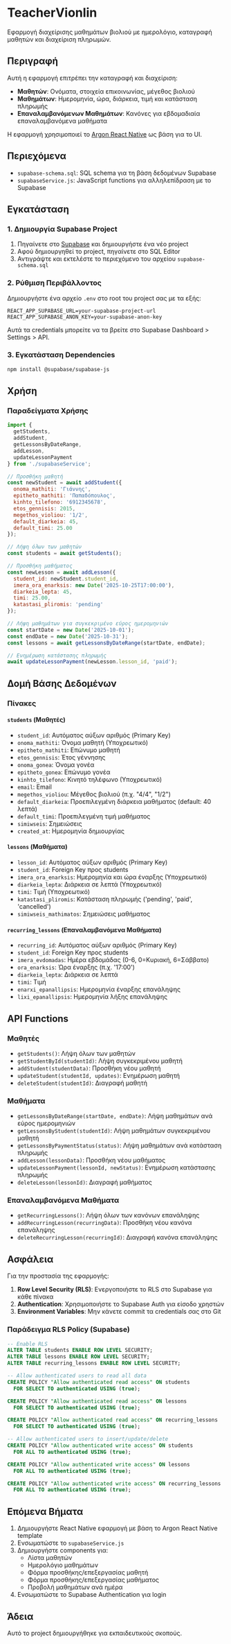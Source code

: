 # TeacherVionlin

Εφαρμογή διαχείρισης μαθημάτων βιολιού με ημερολόγιο, καταγραφή μαθητών και διαχείριση πληρωμών.

## Περιγραφή

Αυτή η εφαρμογή επιτρέπει την καταγραφή και διαχείριση:
- **Μαθητών**: Ονόματα, στοιχεία επικοινωνίας, μέγεθος βιολιού
- **Μαθημάτων**: Ημερομηνία, ώρα, διάρκεια, τιμή και κατάσταση πληρωμής
- **Επαναλαμβανόμενων Μαθημάτων**: Κανόνες για εβδομαδιαία επαναλαμβανόμενα μαθήματα

Η εφαρμογή χρησιμοποιεί το [Argon React Native](https://demos.creative-tim.com/argon-react-native/) ως βάση για το UI.

## Περιεχόμενα

- `supabase-schema.sql`: SQL schema για τη βάση δεδομένων Supabase
- `supabaseService.js`: JavaScript functions για αλληλεπίδραση με το Supabase

## Εγκατάσταση

### 1. Δημιουργία Supabase Project

1. Πηγαίνετε στο [Supabase](https://supabase.com/) και δημιουργήστε ένα νέο project
2. Αφού δημιουργηθεί το project, πηγαίνετε στο SQL Editor
3. Αντιγράψτε και εκτελέστε το περιεχόμενο του αρχείου `supabase-schema.sql`

### 2. Ρύθμιση Περιβάλλοντος

Δημιουργήστε ένα αρχείο `.env` στο root του project σας με τα εξής:

```env
REACT_APP_SUPABASE_URL=your-supabase-project-url
REACT_APP_SUPABASE_ANON_KEY=your-supabase-anon-key
```

Αυτά τα credentials μπορείτε να τα βρείτε στο Supabase Dashboard > Settings > API.

### 3. Εγκατάσταση Dependencies

```bash
npm install @supabase/supabase-js
```

## Χρήση

### Παραδείγματα Χρήσης

```javascript
import {
  getStudents,
  addStudent,
  getLessonsByDateRange,
  addLesson,
  updateLessonPayment
} from './supabaseService';

// Προσθήκη μαθητή
const newStudent = await addStudent({
  onoma_mathiti: 'Γιάννης',
  epitheto_mathiti: 'Παπαδόπουλος',
  kinhto_tilefono: '6912345678',
  etos_gennisis: 2015,
  megethos_violiou: '1/2',
  default_diarkeia: 45,
  default_timi: 25.00
});

// Λήψη όλων των μαθητών
const students = await getStudents();

// Προσθήκη μαθήματος
const newLesson = await addLesson({
  student_id: newStudent.student_id,
  imera_ora_enarksis: new Date('2025-10-25T17:00:00'),
  diarkeia_lepta: 45,
  timi: 25.00,
  katastasi_pliromis: 'pending'
});

// Λήψη μαθημάτων για συγκεκριμένο εύρος ημερομηνιών
const startDate = new Date('2025-10-01');
const endDate = new Date('2025-10-31');
const lessons = await getLessonsByDateRange(startDate, endDate);

// Ενημέρωση κατάστασης πληρωμής
await updateLessonPayment(newLesson.lesson_id, 'paid');
```

## Δομή Βάσης Δεδομένων

### Πίνακες

#### `students` (Μαθητές)
- `student_id`: Αυτόματος αύξων αριθμός (Primary Key)
- `onoma_mathiti`: Όνομα μαθητή (Υποχρεωτικό)
- `epitheto_mathiti`: Επώνυμο μαθητή
- `etos_gennisis`: Έτος γέννησης
- `onoma_gonea`: Όνομα γονέα
- `epitheto_gonea`: Επώνυμο γονέα
- `kinhto_tilefono`: Κινητό τηλέφωνο (Υποχρεωτικό)
- `email`: Email
- `megethos_violiou`: Μέγεθος βιολιού (π.χ. "4/4", "1/2")
- `default_diarkeia`: Προεπιλεγμένη διάρκεια μαθήματος (default: 40 λεπτά)
- `default_timi`: Προεπιλεγμένη τιμή μαθήματος
- `simiwseis`: Σημειώσεις
- `created_at`: Ημερομηνία δημιουργίας

#### `lessons` (Μαθήματα)
- `lesson_id`: Αυτόματος αύξων αριθμός (Primary Key)
- `student_id`: Foreign Key προς students
- `imera_ora_enarksis`: Ημερομηνία και ώρα έναρξης (Υποχρεωτικό)
- `diarkeia_lepta`: Διάρκεια σε λεπτά (Υποχρεωτικό)
- `timi`: Τιμή (Υποχρεωτικό)
- `katastasi_pliromis`: Κατάσταση πληρωμής ('pending', 'paid', 'cancelled')
- `simiwseis_mathimatos`: Σημειώσεις μαθήματος

#### `recurring_lessons` (Επαναλαμβανόμενα Μαθήματα)
- `recurring_id`: Αυτόματος αύξων αριθμός (Primary Key)
- `student_id`: Foreign Key προς students
- `imera_evdomadas`: Ημέρα εβδομάδας (0-6, 0=Κυριακή, 6=Σάββατο)
- `ora_enarksis`: Ώρα έναρξης (π.χ. '17:00')
- `diarkeia_lepta`: Διάρκεια σε λεπτά
- `timi`: Τιμή
- `enarxi_epanallipsis`: Ημερομηνία έναρξης επανάληψης
- `lixi_epanallipsis`: Ημερομηνία λήξης επανάληψης

## API Functions

### Μαθητές
- `getStudents()`: Λήψη όλων των μαθητών
- `getStudentById(studentId)`: Λήψη συγκεκριμένου μαθητή
- `addStudent(studentData)`: Προσθήκη νέου μαθητή
- `updateStudent(studentId, updates)`: Ενημέρωση μαθητή
- `deleteStudent(studentId)`: Διαγραφή μαθητή

### Μαθήματα
- `getLessonsByDateRange(startDate, endDate)`: Λήψη μαθημάτων ανά εύρος ημερομηνιών
- `getLessonsByStudent(studentId)`: Λήψη μαθημάτων συγκεκριμένου μαθητή
- `getLessonsByPaymentStatus(status)`: Λήψη μαθημάτων ανά κατάσταση πληρωμής
- `addLesson(lessonData)`: Προσθήκη νέου μαθήματος
- `updateLessonPayment(lessonId, newStatus)`: Ενημέρωση κατάστασης πληρωμής
- `deleteLesson(lessonId)`: Διαγραφή μαθήματος

### Επαναλαμβανόμενα Μαθήματα
- `getRecurringLessons()`: Λήψη όλων των κανόνων επανάληψης
- `addRecurringLesson(recurringData)`: Προσθήκη νέου κανόνα επανάληψης
- `deleteRecurringLesson(recurringId)`: Διαγραφή κανόνα επανάληψης

## Ασφάλεια

Για την προστασία της εφαρμογής:

1. **Row Level Security (RLS)**: Ενεργοποιήστε το RLS στο Supabase για κάθε πίνακα
2. **Authentication**: Χρησιμοποιήστε το Supabase Auth για είσοδο χρηστών
3. **Environment Variables**: Μην κάνετε commit τα credentials σας στο Git

### Παράδειγμα RLS Policy (Supabase)

```sql
-- Enable RLS
ALTER TABLE students ENABLE ROW LEVEL SECURITY;
ALTER TABLE lessons ENABLE ROW LEVEL SECURITY;
ALTER TABLE recurring_lessons ENABLE ROW LEVEL SECURITY;

-- Allow authenticated users to read all data
CREATE POLICY "Allow authenticated read access" ON students
  FOR SELECT TO authenticated USING (true);

CREATE POLICY "Allow authenticated read access" ON lessons
  FOR SELECT TO authenticated USING (true);

CREATE POLICY "Allow authenticated read access" ON recurring_lessons
  FOR SELECT TO authenticated USING (true);

-- Allow authenticated users to insert/update/delete
CREATE POLICY "Allow authenticated write access" ON students
  FOR ALL TO authenticated USING (true);

CREATE POLICY "Allow authenticated write access" ON lessons
  FOR ALL TO authenticated USING (true);

CREATE POLICY "Allow authenticated write access" ON recurring_lessons
  FOR ALL TO authenticated USING (true);
```

## Επόμενα Βήματα

1. Δημιουργήστε React Native εφαρμογή με βάση το Argon React Native template
2. Ενσωματώστε το `supabaseService.js`
3. Δημιουργήστε components για:
   - Λίστα μαθητών
   - Ημερολόγιο μαθημάτων
   - Φόρμα προσθήκης/επεξεργασίας μαθητή
   - Φόρμα προσθήκης/επεξεργασίας μαθήματος
   - Προβολή μαθημάτων ανά ημέρα
4. Ενσωματώστε το Supabase Authentication για login

## Άδεια

Αυτό το project δημιουργήθηκε για εκπαιδευτικούς σκοπούς.